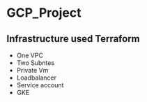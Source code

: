 # GCP_Project
## Infrastructure used Terraform
- One VPC
- Two Subntes 
- Private Vm
- Loadbalancer
- Service account 
- GKE
